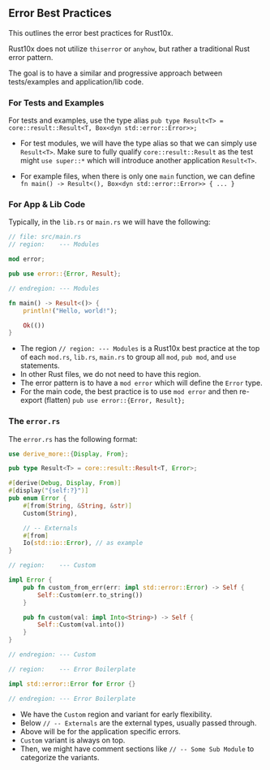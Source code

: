 ## Error Best Practices

This outlines the error best practices for Rust10x.

Rust10x does not utilize `thiserror` or `anyhow`, but rather a traditional Rust error pattern.

The goal is to have a similar and progressive approach between tests/examples and application/lib code.

### For Tests and Examples

For tests and examples, use the type alias `pub type Result<T> = core::result::Result<T, Box<dyn std::error::Error>>;`

- For test modules, we will have the type alias so that we can simply use `Result<T>`. Make sure to fully qualify `core::result::Result` as the test might `use super::*` which will introduce another application `Result<T>`.

- For example files, when there is only one `main` function, we can define `fn main() -> Result<(), Box<dyn std::error::Error>> { ... }`

### For App & Lib Code

Typically, in the `lib.rs` or `main.rs` we will have the following:


````rust
// file: src/main.rs
// region:    --- Modules

mod error;

pub use error::{Error, Result};

// endregion: --- Modules

fn main() -> Result<()> {
	println!("Hello, world!");

	Ok(())
}
````

- The region `// region: --- Modules` is a Rust10x best practice at the top of each `mod.rs`, `lib.rs`, `main.rs` to group all `mod`, `pub mod`, and `use` statements.
- In other Rust files, we do not need to have this region.
- The error pattern is to have a `mod error` which will define the `Error` type.
- For the main code, the best practice is to use `mod error` and then re-export (flatten) `pub use error::{Error, Result};`

### The `error.rs`

The `error.rs` has the following format:

```rust
use derive_more::{Display, From};

pub type Result<T> = core::result::Result<T, Error>;

#[derive(Debug, Display, From)]
#[display("{self:?}")]
pub enum Error {
	#[from(String, &String, &str)]
	Custom(String),

	// -- Externals
	#[from]
	Io(std::io::Error), // as example
}

// region:    --- Custom

impl Error {
	pub fn custom_from_err(err: impl std::error::Error) -> Self {
		Self::Custom(err.to_string())
	}

	pub fn custom(val: impl Into<String>) -> Self {
		Self::Custom(val.into())
	}
}

// endregion: --- Custom

// region:    --- Error Boilerplate

impl std::error::Error for Error {}

// endregion: --- Error Boilerplate

```

- We have the `Custom` region and variant for early flexibility.
- Below `// -- Externals` are the external types, usually passed through.
- Above will be for the application specific errors.
- `Custom` variant is always on top.
- Then, we might have comment sections like `// -- Some Sub Module` to categorize the variants.